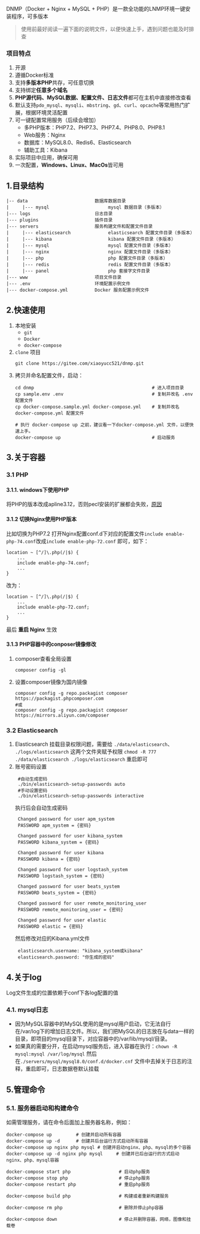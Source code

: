DNMP（Docker + Nginx + MySQL + PHP）是一款全功能的LNMP环境一键安装程序，可多版本

> 使用前最好阅读一遍下面的说明文件，以便快速上手，遇到问题也能及时排查

### 项目特点
1. 开源
2. 遵循Docker标准
3. 支持**多版本PHP**共存，可任意切换
4. 支持绑定**任意多个域名**
5. **PHP源代码、MySQL数据、配置文件、日志文件**都可在主机中直接修改查看
6. 默认支持`pdo_mysql`、`mysqli`、`mbstring`、`gd`、`curl`、`opcache`等常用热门扩展，根据环境灵活配置
7. 可一键配置常用服务（后续会增加）
    - 多PHP版本：PHP7.2、PHP7.3、PHP7.4、PHP8.0、PHP8.1
    - Web服务：Nginx
    - 数据库：MySQL8.0、Redis6、Elasticsearch
    - 辅助工具：Kibana
8. 实际项目中应用，确保可用
9. 一次配置，**Windows、Linux、MacOs**皆可用

## 1.目录结构
```
|-- data                         数据库数据目录
|     |--- mysql                      mysql 数据目录（多版本）
|--- logs                        日志目录
|--- plugins                     插件目录
|--- servers                     服务构建文件和配置文件目录
|     |--- elasticsearch              elasticsearch 配置文件目录（多版本）
|     |--- kibana                     kibana 配置文件目录（多版本）
|     |--- mysql                      mysql 配置文件目录（多版本）
|     |--- nginx                      nginx 配置文件目录（多版本）
|     |--- php                        php 配置文件目录（多版本）
|     |--- redis                      redis 配置文件目录（多版本）
|     |--- panel                      php 套接字文件目录
|--- www                         项目文件目录
|--- .env                        环境配置示例文件
|--- docker-compose.yml          Docker 服务配置示例文件
```

## 2.快速使用
1. 本地安装
    - `git`
    - `Docker`
    - `docker-compose`
2. `clone` 项目
    ```gitignore
    git clone https://gitee.com/xiaoyucc521/dnmp.git
    ```
3. 拷贝并命名配置文件，启动：
    ```shell script
    cd dnmp                                            # 进入项目目录
    cp sample.env .env                                 # 复制并改名 .env 配置文件
    cp docker-compose.sample.yml docker-compose.yml    # 复制并改名 docker-compose.yml 配置文件
    
    # 执行 docker-compose up 之前，建议看一下docker-compose.yml 文件，以便快速上手。
    docker-compose up                                  # 启动服务
    ```

## 3.关于容器
### 3.1 PHP 
#### 3.1.1. windows下使用PHP
将PHP的版本改成apline3.12，否则pecl安装的扩展都会失败，[原因](https://www.editcode.net/thread-404502-1-1.html)

#### 3.1.2 切换Nginx使用PHP版本
比如切换为PHP7.2
打开Nginx配置conf.d下对应的配置文件`include enable-php-74.conf`改成`include enable-php-72.conf` 即可，如下：
```shell script
location ~ [^/]\.php(/|$) {
    ...
    include enable-php-74.conf;
    ...
}
```
改为：
```shell script
location ~ [^/]\.php(/|$) {
    ...
    include enable-php-72.conf;
    ...
}
```
最后 **重启 Nginx** 生效

#### 3.1.3 PHP容器中的conposer镜像修改
1. composer查看全局设置
    ```shell script
    composer config -gl
    ```
2. 设置composer镜像为国内镜像
    ```shell script
    composer config -g repo.packagist composer https://packagist.phpcomposer.com
    #或
    composer config -g repo.packagist composer https://mirrors.aliyun.com/composer
    ```

### 3.2 Elasticsearch
1. Elasticsearch 挂载目录权限问题，需要给 `./data/elasticsearch`、 `./logs/elasticsearch` 这两个文件夹赋予权限 `chmod -R 777 ./data/elasticsearch ./logs/elasticsearch` 重启即可
2. 账号密码设置
    ```shell script
     #自动生成密码
     ./bin/elasticsearch-setup-passwords auto
     #手动设置密码
     ./bin/elasticsearch-setup-passwords interactive
    ```
    执行后会自动生成密码
    ```shell script
     Changed password for user apm_system
     PASSWORD apm_system = {密码}
    
     Changed password for user kibana_system
     PASSWORD kibana_system = {密码}
    
     Changed password for user kibana
     PASSWORD kibana = {密码}
    
     Changed password for user logstash_system
     PASSWORD logstash_system = {密码}
    
     Changed password for user beats_system
     PASSWORD beats_system = {密码}
    
     Changed password for user remote_monitoring_user
     PASSWORD remote_monitoring_user = {密码}
    
     Changed password for user elastic
     PASSWORD elastic = {密码}
    ```
    然后修改对应的Kibana.yml文件
    ```shell script
     elasticsearch.username: "kibana_system或kibana"
     elasticsearch.password: "你生成的密码"
    ```
    
## 4.关于log
Log文件生成的位置依赖于conf下各log配置的值
### 4.1. mysql日志
- 因为MySQL容器中的MySQL使用的是mysql用户启动，它无法自行在/var/log下的增加日志文件。所以，我们把MySQL的日志放在与data一样的目录，即项目的mysql目录下，对应容器中的/var/lib/mysql/目录。
- 如果真的需要分开，在启动mysql服务后，进入容器在执行：` chown -R mysql:mysql /var/log/mysql ` 然后在` ./servers/mysql/mysql8.0/conf.d/docker.cnf ` 文件中去掉关于日志的注释，重启即可，日志数据卷默认挂载

## 5.管理命令
### 5.1. 服务器启动和构建命令
如需管理服务，请在命令后面加上服务器名称，例如：
```shell script
docker-compose up         # 创建并启动所有容器
docker-compose up -d      # 创建并后台运行方式启动所有容器
docker-compose up nginx php mysql # 创建并启动nginx、php、mysql的多个容器
docker-compose up -d nginx php mysql     # 创建并已后台运行的方式启动nginx、php、mysql容器

docker-compose start php                  # 启动php服务
docker-compose stop php                   # 停止php服务
docker-compose restart php                # 重启php服务

docker-compose build php                  # 构建或者重新构建服务

docker-compose rm php                     # 删除并停止php容器

docker-compose down                       # 停止并删除容器，网络，图像和挂载卷
```
